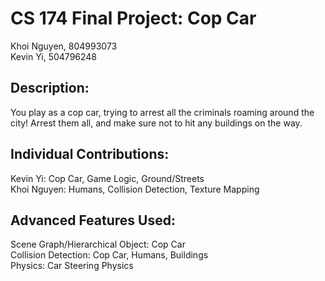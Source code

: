# CS 174 Final Project: Cop Car
Khoi Nguyen, 804993073  
Kevin Yi, 504796248

## Description:
You play as a cop car, trying to arrest all the criminals roaming around the city! Arrest them all, and make sure not to hit any buildings on the way.

## Individual Contributions:
Kevin Yi: Cop Car, Game Logic, Ground/Streets  
Khoi Nguyen: Humans, Collision Detection, Texture Mapping

## Advanced Features Used:
Scene Graph/Hierarchical Object: Cop Car  
Collision Detection: Cop Car, Humans, Buildings  
Physics: Car Steering Physics